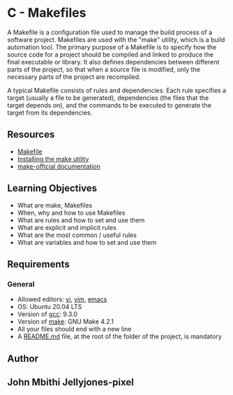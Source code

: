 # C - Makefiles

A Makefile is a configuration file used  to manage the build process of a software project. Makefiles are used with the "make" utility, which is a build automation tool. The primary purpose of a Makefile is to specify how the source code for a project should be compiled and linked to produce the final executable or library. It also defines dependencies between different parts of the project, so that when a source file is modified, only the necessary parts of the project are recompiled.

A typical Makefile consists of rules and dependencies. Each rule specifies a target (usually a file to be generated), dependencies (the files that the target depends on), and the commands to be executed to generate the target from its dependencies.


## Resources

* [Makefile](https://intranet.alxswe.com/rltoken/moIpBFMN3sJcVMNn5VIFlA)
* [Installing the make utility](https://intranet.alxswe.com/rltoken/1AUviCUw3TrznESzWbrKAQ)
* [make-official documentation](https://intranet.alxswe.com/rltoken/vQFeXLq1izNua2z2dVl5Yg)

## Learning Objectives
* What are make, Makefiles
* When, why and how to use Makefiles
* What are rules and how to set and use them
* What are explicit and implicit rules
* What are the most common / useful rules
* What are variables and how to set and use them

## Requirements
### General
- Allowed editors: [vi](), [vim](), [emacs]()
- OS: Ubuntu 20.04 LTS
- Version of [gcc](): 9.3.0
- Version of [make](): GNU Make 4.2.1
- All your files should end with a new line
- A [README.md]() file, at the root of the folder of the project, is mandatory

## Author
## John Mbithi Jellyjones-pixel 